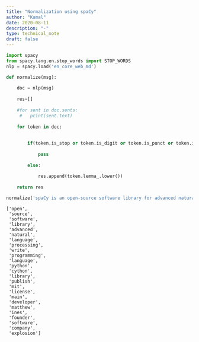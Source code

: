 ```yaml
---
title: "Normalization using spaCy"
author: "Kamal"
date: 2020-08-11
description: "-"
type: technical_note
draft: false
---
```


```python
import spacy
from spacy.lang.en.stop_words import STOP_WORDS
nlp = spacy.load('en_core_web_md')
```


```python
def normalize(msg):
    
    doc = nlp(msg)
    
    res=[]
    
    #for sent in doc.sents:
     #   print(sent.text)
    
    for token in doc:
        
        
        if(token.is_stop or token.is_digit or token.is_punct or token.is_oov):
            
            pass
        
        else:
            
            res.append(token.lemma_.lower())
    
    return res
```


```python
normalize('spaCy is an open-source software library for advanced natural language processing, written in the programming languages Python and Cython. The library is published under the MIT license and its main developers are Matthew Honnibal and Ines Montani, the founders of the software company Explosion.')
```




    ['open',
     'source',
     'software',
     'library',
     'advanced',
     'natural',
     'language',
     'processing',
     'write',
     'programming',
     'language',
     'python',
     'cython',
     'library',
     'publish',
     'mit',
     'license',
     'main',
     'developer',
     'matthew',
     'ines',
     'founder',
     'software',
     'company',
     'explosion']




```python

```
